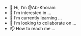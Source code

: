 - 👋 Hi, I’m @Ab-Khoram
- 👀 I’m interested in ...
- 🌱 I’m currently learning ...
- 💞️ I’m looking to collaborate on ...
- 📫 How to reach me ...

<!---
Ab-Khoram/Ab-Khoram is a ✨ special ✨ repository because its `README.md` (this file) appears on your GitHub profile.
You can click the Preview link to take a look at your changes.
--->
